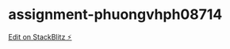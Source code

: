 # assignment-phuongvhph08714

[Edit on StackBlitz ⚡️](https://stackblitz.com/edit/assignment-phuongvhph08714)